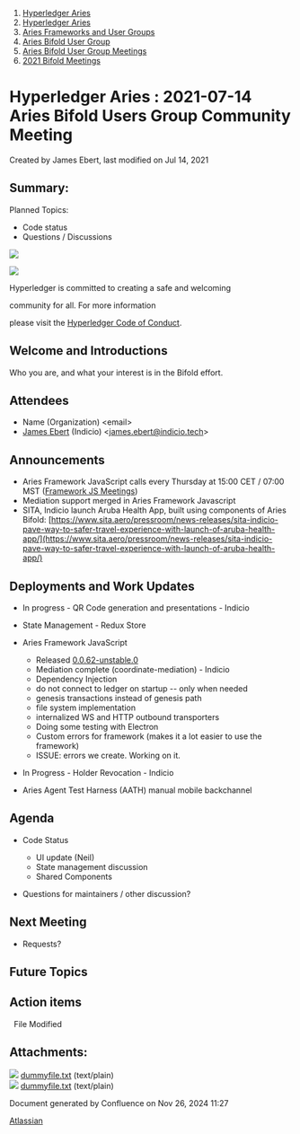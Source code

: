 1. [Hyperledger Aries](index.html)
2. [Hyperledger Aries](Hyperledger-Aries_18481154.html)
3. [Aries Frameworks and User Groups](Aries-Frameworks-and-User-Groups_18481290.html)
4. [Aries Bifold User Group](Aries-Bifold-User-Group_18490719.html)
5. [Aries Bifold User Group Meetings](Aries-Bifold-User-Group-Meetings_18490725.html)
6. [2021 Bifold Meetings](2021-Bifold-Meetings_18514782.html)

# Hyperledger Aries : 2021-07-14 Aries Bifold Users Group Community Meeting

Created by James Ebert, last modified on Jul 14, 2021

## Summary:

Planned Topics:

- Code status
- Questions / Discussions

![](https://wiki.hyperledger.org/download/attachments/29034696/Antitrustnotice.png?version=1&modificationDate=1581695654000&api=v2)

![](https://wiki.hyperledger.org/download/attachments/2392771/welcome.png?version=2&modificationDate=1572450107000&api=v2)

Hyperledger is committed to creating a safe and welcoming

community for all. For more information

please visit the [Hyperledger Code of Conduct](https://lf-hyperledger.atlassian.net/wiki/display/HYP/Hyperledger+Code+of+Conduct).

## Welcome and Introductions

Who you are, and what your interest is in the Bifold effort.

## Attendees

- Name (Organization) &lt;email&gt;
- [James Ebert](https://lf-hyperledger.atlassian.net/wiki/people/557058:1b65ef69-a9c7-4f13-8ac7-eca3c34f5f97?ref=confluence) (Indicio) &lt;james.ebert@indicio.tech&gt;

## Announcements

- Aries Framework JavaScript calls every Thursday at 15:00 CET / 07:00 MST ([Framework JS Meetings](Framework-JS-Meetings_18482467.html))
- Mediation support merged in Aries Framework Javascript
- SITA, Indicio launch Aruba Health App, built using components of Aries Bifold: [https://www.sita.aero/pressroom/news-releases/sita-indicio-pave-way-to-safer-travel-experience-with-launch-of-aruba-health-app/](https://www.sita.aero/pressroom/news-releases/sita-indicio-pave-way-to-safer-travel-experience-with-launch-of-aruba-health-app/)

## Deployments and Work Updates

- In progress - QR Code generation and presentations - Indicio
- State Management - Redux Store
- Aries Framework JavaScript
  
  - Released [0.0.62-unstable.0](https://www.npmjs.com/package/aries-framework)
  - Mediation complete (coordinate-mediation) - Indicio
  - Dependency Injection
  - do not connect to ledger on startup -- only when needed
  - genesis transactions instead of genesis path
  - file system implementation
  - internalized WS and HTTP outbound transporters
  - Doing some testing with Electron
  - Custom errors for framework (makes it a lot easier to use the framework)
  - ISSUE: errors we create. Working on it.
- In Progress - Holder Revocation - Indicio
- Aries Agent Test Harness (AATH) manual mobile backchannel

## Agenda

- Code Status
  
  - UI update (Neil)
  - State management discussion
  - Shared Components
- Questions for maintainers / other discussion?

## Next Meeting

- Requests?

## Future Topics

## Action items

  File Modified

## Attachments:

![](images/icons/bullet_blue.gif) [dummyfile.txt](attachments/18493129/18515358.txt) (text/plain)  
![](images/icons/bullet_blue.gif) [dummyfile.txt](attachments/18493129/18515357.txt) (text/plain)

Document generated by Confluence on Nov 26, 2024 11:27

[Atlassian](http://www.atlassian.com/)
